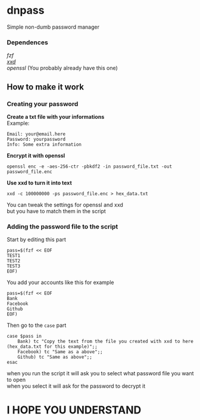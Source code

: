 # dnpass
Simple non-dumb password manager

### Dependences  
*fzf*  
*[xxd](https://github.com/vim/vim/tree/master/src/xxd)*  
*openssl* (You probably already have this one)  
  
## How to make it work  
  
### Creating your password  
  
**Create a txt file with your informations**  
Example:  
```
Email: your@email.here
Password: yourpassword
Info: Some extra information
```
  
**Encrypt it with openssl**  

```
openssl enc -e -aes-256-ctr -pbkdf2 -in password_file.txt -out password_file.enc
```
  
**Use xxd to turn it into text**  

```
xxd -c 100000000 -ps password_file.enc > hex_data.txt
```
  
You can tweak the settings for openssl and xxd  
but you have to match them in the script  
  
### Adding the password file to the script  
  
Start by editing this part  
```
pass=$(fzf << EOF
TEST1
TEST2
TEST3
EOF)
```
  
You add your accounts like this for example  
  
```
pass=$(fzf << EOF
Bank
Facebook
Github
EOF)
```
  
Then go to the ```case``` part  
  
```
case $pass in
	Bank) tc "Copy the text from the file you created with xxd to here (hex_data.txt for this example)";;
	Facebook) tc "Same as a above";;
	Github) tc "Same as above";;
esac
```
  
when you run the script it will ask you to select what password file you want to open  
when you select it will ask for the password to decrypt it  
  
# I HOPE YOU UNDERSTAND
